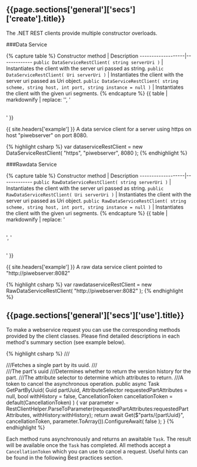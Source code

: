 <h2 id="{{page.sections['general']['secs']['create'].anchor}}">{{page.sections['general']['secs']['create'].title}}</h2>


The .NET REST clients provide multiple constructor overloads.

###Data Service

{% capture table %}
Constructor method | Description
-------------------|-------------
```public DataServiceRestClient( string serverUri )``` | Instantiates the client with the server uri passed as string.
```public DataServiceRestClient( Uri serverUri )``` | Instantiates the client with the server uri passed as Uri object.
```public DataServiceRestClient( string scheme, string host, int port, string instance = null )``` | Instantiates the client with the given uri segments.
{% endcapture %}
{{ table | markdownify | replace: '<table>', '<table class="table table-hover">' }}

{{ site.headers['example'] }} A data service client for a server using https on host "piwebserver" on port 8080.

{% highlight csharp %}
var dataserviceRestClient = new DataServiceRestClient( "https", "piwebserver", 8080 );
{% endhighlight %}


###Rawdata Service

{% capture table %}
Constructor method | Description
-------------------|-------------
```public RawDataServiceRestClient( string serverUri )``` | Instantiates the client with the server uri passed as string.
```public RawDataServiceRestClient( Uri serverUri )``` | Instantiates the client with the server uri passed as Uri object.
```public RawDataServiceRestClient( string scheme, string host, int port, string instance = null )``` | Instantiates the client with the given uri segments.
{% endcapture %}
{{ table | markdownify | replace: '<table>', '<table class="table table-hover">' }}

{{ site.headers['example'] }} A raw data service client pointed to "http://piwebserver:8082"

{% highlight csharp %}
var rawdataserviceRestClient = new RawDataServiceRestClient( "http://piwebserver:8082" );
{% endhighlight %}

<h2 id="{{page.sections['general']['secs']['use'].anchor}}">{{page.sections['general']['secs']['use'].title}}</h2>


To make a webservice request you can use the corresponding methods provided by the client classes. Please find detailed descriptions in each method's summary section (see example below).

{% highlight csharp %}
///<summary>
///Fetches a single part by its uuid.
///</summary>
///<param name="partUuid">The part's uuid</param>
///<param name="withHistory">Determines whether to return the version history for the part.</param>
///<param name="requestedPartAttributes">The attribute selector to determine which attributes to return.</param>
///<param name="cancellationToken">A token to cancel the asynchronous operation.</param>
public async Task<InspectionPlanPart> GetPartByUuid( Guid partUuid, AttributeSelector requestedPartAttributes = null, bool withHistory = false, CancellationToken cancellationToken = default(CancellationToken) )
{
  var parameter =
   RestClientHelper.ParseToParameter(requestedPartAttributes:requestedPartAttributes, withHistory:withHistory);
  return
   await Get<InspectionPlanPart>($"parts/{partUuid}", cancellationToken, parameter.ToArray()).ConfigureAwait( false );
}
{% endhighlight %}

Each method runs asynchronously and returns an awaitable `Task`. The result will be available once the `Task` has completed. All methods accept a `CancellationToken` which you can use to cancel a request.
Useful hints can be found in the following Best practices section.
